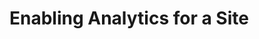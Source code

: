 # Enabling Analytics for a Site

<!--
I don't think we should document how to enable Google Analytics in great detail. We have a brief section in Site Settings that shows where you need to place your Google Analytics code to use it and how to enable it.
-->